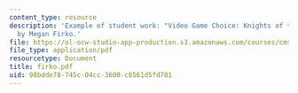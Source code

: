 ```yaml
---
content_type: resource
description: 'Example of student work: "Video Game Choice: Knights of the Old Republic"
  by Megan Firko.'
file: https://ol-ocw-studio-app-production.s3.amazonaws.com/courses/cms-600-videogame-theory-and-analysis-fall-2007/98bdde78745c04cc3600c8561d5fd781_firko.pdf
file_type: application/pdf
resourcetype: Document
title: firko.pdf
uid: 98bdde78-745c-04cc-3600-c8561d5fd781
---
```

